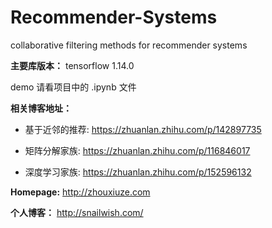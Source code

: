 # Recommender-Systems
collaborative filtering methods for recommender systems

**主要库版本：** tensorflow 1.14.0 

demo 请看项目中的 .ipynb 文件

**相关博客地址：**
- 基于近邻的推荐: https://zhuanlan.zhihu.com/p/142897735

- 矩阵分解家族: https://zhuanlan.zhihu.com/p/116846017

- 深度学习家族: https://zhuanlan.zhihu.com/p/152596132


**Homepage:** http://zhouxiuze.com

**个人博客：** http://snailwish.com/
